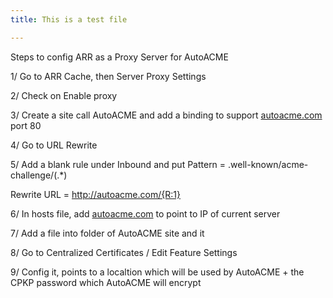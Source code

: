 ```yaml
---
title: This is a test file

---
```


<p>Steps to config ARR as a Proxy Server for AutoACME</p>
<p>1/ Go to ARR Cache, then Server Proxy Settings</p>
<p>2/ Check on Enable proxy</p>
<p>3/ Create a site call AutoACME and add a binding to support <a href="http://autoacme.com">autoacme.com</a> port 80</p>
<p>4/ Go to URL Rewrite</p>
<p>5/ Add a blank rule under Inbound and put Pattern = .well-known/acme-challenge/(.*)</p>
<p>Rewrite URL = <a href="http://autoacme.com/%7BR:1%7D">http://autoacme.com/{R:1}</a></p>
<p>6/ In hosts file, add <a href="http://autoacme.com">autoacme.com</a> to point to IP of current server</p>
<p>7/ Add a file into folder of AutoACME site and it</p>
<p>8/ Go to Centralized Certificates / Edit Feature Settings</p>
<p>9/ Config it, points to a localtion which will be used by AutoACME + the CPKP password which AutoACME will encrypt</p>

